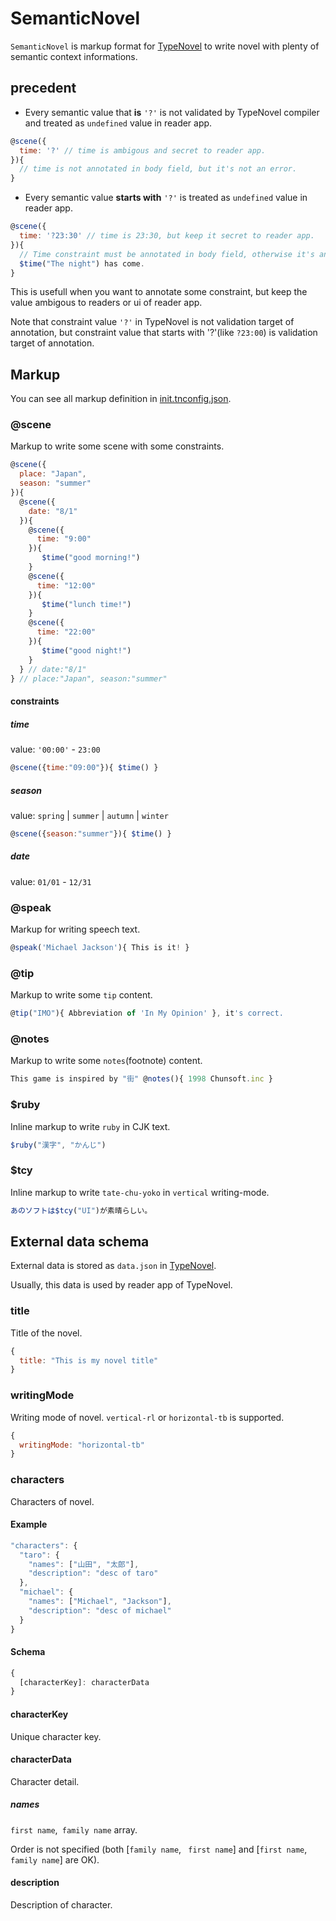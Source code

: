 # SemanticNovel

`SemanticNovel` is markup format for [TypeNovel](https://github.com/tategakibunko/TypeNovel) to write novel with plenty of semantic context informations.

## precedent

- Every semantic value that **is** `'?'` is not validated by TypeNovel compiler and treated as `undefined` value in reader app.

```javascript
@scene({
  time: '?' // time is ambigous and secret to reader app.
}){
  // time is not annotated in body field, but it's not an error.
}
```

- Every semantic value **starts with** `'?'` is treated as `undefined` value in reader app.

```javascript
@scene({
  time: '?23:30' // time is 23:30, but keep it secret to reader app.
}){
  // Time constraint must be annotated in body field, otherwise it's an error.
  $time("The night") has come.
}
```

This is usefull when you want to annotate some constraint, but keep the value ambigous to readers or ui of reader app.

Note that constraint value `'?'` in TypeNovel is not validation target of annotation, but constraint value that starts with '?'(like `?23:00`) is validation target of annotation.

<!----------------------------------------------------->

## Markup

You can see all markup definition in [init.tnconfig.json](https://github.com/tategakibunko/TypeNovel/blob/master/Tools/init.tnconfig.json).

### @scene

Markup to write some scene with some constraints.

```javascript
@scene({
  place: "Japan",
  season: "summer"
}){
  @scene({
    date: "8/1"
  }){
    @scene({
      time: "9:00"
    }){
       $time("good morning!")
    }
    @scene({
      time: "12:00"
    }){
       $time("lunch time!")
    }
    @scene({
      time: "22:00"
    }){
       $time("good night!")
    }
  } // date:"8/1"
} // place:"Japan", season:"summer"
```

#### constraints

##### time

value: `'00:00'` - `23:00`

```javascript
@scene({time:"09:00"}){ $time() }
```

##### season

value: `spring` | `summer` | `autumn` | `winter`

```javascript
@scene({season:"summer"}){ $time() }
```

##### date

value: `01/01` - `12/31`

<!----------------------------------------------------->


### @speak

Markup for writing speech text.

```javascript
@speak('Michael Jackson'){ This is it! }
```

### @tip

Markup to write some `tip` content.

```javascript
@tip("IMO"){ Abbreviation of 'In My Opinion' }, it's correct.
```

<!----------------------------------------------------->

### @notes

Markup to write some `notes`(footnote) content.

```javascript
This game is inspired by "街" @notes(){ 1998 Chunsoft.inc }
```

<!----------------------------------------------------->

### $ruby

Inline markup to write `ruby` in CJK text.

```javascript
$ruby("漢字", "かんじ")
```

<!----------------------------------------------------->

### $tcy

Inline markup to write `tate-chu-yoko` in `vertical` writing-mode.

```javascript
あのソフトは$tcy("UI")が素晴らしい。
```

<!----------------------------------------------------->

## External data schema

External data is stored as `data.json` in [TypeNovel](https://github.com/tategakibunko/TypeNovel).

Usually, this data is used by reader app of TypeNovel.

### title

Title of the novel.

```javascript
{
  title: "This is my novel title"
}
```

### writingMode

Writing mode of novel. `vertical-rl` or `horizontal-tb` is supported.

```javascript
{
  writingMode: "horizontal-tb"
}
```

### characters

Characters of novel.

#### Example

```javascript
"characters": {
  "taro": {
    "names": ["山田", "太郎"],
    "description": "desc of taro"
  },
  "michael": {
    "names": ["Michael", "Jackson"],
    "description": "desc of michael"
  }
}
```

#### Schema

```typescript
{
  [characterKey]: characterData
}
```

#### characterKey

Unique character key.

#### characterData

Character detail.

##### names

`first name`,` family name` array.

Order is not specified (both [`family name`, ` first name`] and  [`first name`, ` family name`] are OK).

#### description

Description of character.
